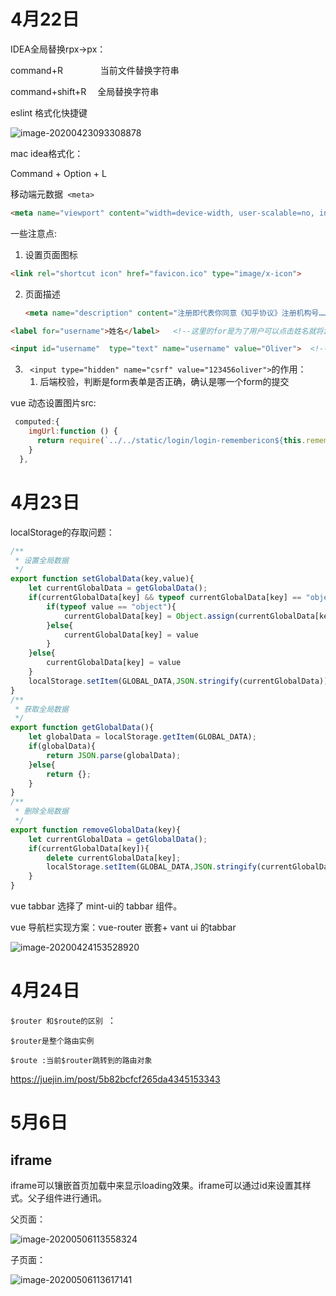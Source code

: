 # 4月22日

IDEA全局替换rpx->px：

command+R　　　　 当前文件替换字符串

 command+shift+R　 全局替换字符串

eslint 格式化快捷键

![image-20200423093308878](https://tva1.sinaimg.cn/large/007S8ZIlgy1ge3g5v1dyyj313i01gdfx.jpg)



mac idea格式化：

 Command + Option + L



 移动端元数据` <meta>`

```html
<meta name="viewport" content="width=device-width, user-scalable=no, initial-scale=1.0, maximum-scale=1.0, minimum-scale=1.0">
```

一些注意点:

1. 设置页面图标

```html
<link rel="shortcut icon" href="favicon.ico" type="image/x-icon"> 
```

2. 页面描述

   ```html
   <meta name="description" content="注册即代表你同意《知乎协议》注册机构号……">
   ```

   

```html
<label for="username">姓名</label>   <!--这里的for是为了用户可以点击姓名就将input选中 -->

<input id="username"  type="text" name="username" value="Oliver">  <!--注释 5-->
```



3. ` <input type="hidden" name="csrf" value="123456oliver">`的作用：
   1. 后端校验，判断是form表单是否正确，确认是哪一个form的提交





vue 动态设置图片src:

```js
 computed:{
    imgUrl:function () {
      return require(`../../static/login/login-remembericon${this.rememberPsw?2:1}.png`)
    }
  },
```



# 4月23日

localStorage的存取问题：

```js
/**
 * 设置全局数据
 */
export function setGlobalData(key,value){
	let currentGlobalData = getGlobalData();
	if(currentGlobalData[key] && typeof currentGlobalData[key] == "object"){
		if(typeof value == "object"){
			currentGlobalData[key] = Object.assign(currentGlobalData[key],value)
		}else{
			currentGlobalData[key] = value
		}
	}else{
		currentGlobalData[key] = value
	}
	localStorage.setItem(GLOBAL_DATA,JSON.stringify(currentGlobalData))
}
/**
 * 获取全局数据
 */
export function getGlobalData(){
	let globalData = localStorage.getItem(GLOBAL_DATA);
	if(globalData){
		return JSON.parse(globalData);
	}else{
		return {};
	}
}
/**
 * 删除全局数据
 */
export function removeGlobalData(key){
	let currentGlobalData = getGlobalData();
	if(currentGlobalData[key]){
		delete currentGlobalData[key];
		localStorage.setItem(GLOBAL_DATA,JSON.stringify(currentGlobalData));
	}
}

```



vue tabbar 选择了 mint-ui的 tabbar 组件。

vue 导航栏实现方案：vue-router 嵌套+ vant ui 的tabbar

![image-20200424153528920](https://tva1.sinaimg.cn/large/007S8ZIlgy1ge4w96fyc1j31740li76l.jpg)



# 4月24日

`$router 和$route的区别 `：

`$router是整个路由实例`

`$route :当前$router跳转到的路由对象`

https://juejin.im/post/5b82bcfcf265da4345153343



#  5月6日

## iframe

iframe可以镶嵌首页加载中来显示loading效果。iframe可以通过id来设置其样式。父子组件进行通讯。

父页面：

![image-20200506113558324](https://tva1.sinaimg.cn/large/007S8ZIlgy1geikroge59j31200gkadg.jpg)



子页面：

![image-20200506113617141](https://tva1.sinaimg.cn/large/007S8ZIlgy1geikrygya7j30vs07kdh0.jpg)